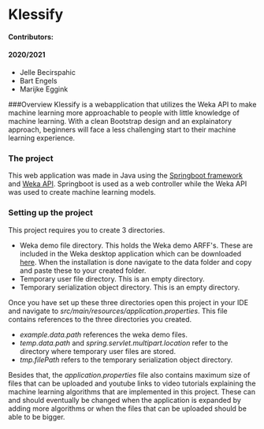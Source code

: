 # Klessify

#### Contributors:
#### 2020/2021
- Jelle Becirspahic
- Bart Engels
- Marijke Eggink

###Overview
Klessify is a webapplication that utilizes the Weka API to make machine learning
more approachable to people with little knowledge of machine learning.
With a clean Bootstrap design and an explainatory approach, beginners will
face a less challenging start to their machine learning experience.

### The project
This web application was made in Java using the [Springboot framework](https://spring.io/projects/spring-boot) and
[Weka API](https://waikato.github.io/weka-wiki/using_the_api/). Springboot is used
as a web controller while the Weka API was used to create machine learning
models.

### Setting up the project
This project requires you to create 3 directories.
- Weka demo file directory. This holds the Weka demo ARFF's. These are included in the Weka desktop application which
  can be downloaded [here](https://waikato.github.io/weka-wiki/downloading_weka/). When the installation is done navigate to 
  the data folder and copy and paste these to your created folder.
- Temporary user file directory. This is an empty directory.
- Temporary serialization object directory. This is an empty directory.

Once you have set up these three directories open this project in your
IDE and navigate to *src/main/resources/application.properties*. This file
contains references to the three directories you created.
- *example.data.path* references the weka demo files.
- *temp.data.path* and *spring.servlet.multipart.location* refer to the directory where temporary user files are stored.
- *tmp.filePath* refers to the temporary serialization object directory.

Besides that, the *application.properties* file also contains maximum size of files that can be uploaded 
and youtube links to video tutorials explaining the machine learning algorithms that are implemented in this project.
These can and should eventually be changed when the application is expanded by adding
more algorithms or when the files that can be uploaded should be able to be bigger.
